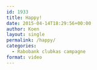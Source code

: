 ```yaml
---
id: 1933
title: Happy!
date: 2015-04-14T18:29:56+00:00
author: Koen
layout: single
permalink: /happy/
categories:
  - Rabobank clubkas campagne
format: video
---
```

